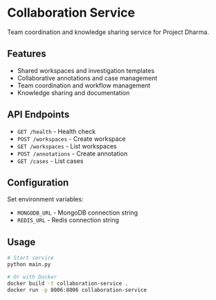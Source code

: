 # Collaboration Service

Team coordination and knowledge sharing service for Project Dharma.

## Features

- Shared workspaces and investigation templates
- Collaborative annotations and case management  
- Team coordination and workflow management
- Knowledge sharing and documentation

## API Endpoints

- `GET /health` - Health check
- `POST /workspaces` - Create workspace
- `GET /workspaces` - List workspaces
- `POST /annotations` - Create annotation
- `GET /cases` - List cases

## Configuration

Set environment variables:
- `MONGODB_URL` - MongoDB connection string
- `REDIS_URL` - Redis connection string

## Usage

```bash
# Start service
python main.py

# Or with Docker
docker build -t collaboration-service .
docker run -p 8006:8006 collaboration-service
```